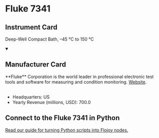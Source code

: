 
# Fluke 7341

## Instrument Card

Deep-Well Compact Bath, –45 °C to 150 °C

<details open>
<summary><h2>Manufacturer Card</h2></summary>
**Fluke** Corporation is the world leader in professional electronic test tools and software for measuring and condition monitoring. <a href="https://us.flukecal.com/">Website</a>.
<br></br>
<ul>
  <li>Headquarters: US</li>
  <li>Yearly Revenue (millions, USD): 700.0</li>
</ul>
</details>

## Connect to the Fluke 7341 in Python

[Read our guide for turning Python scripts into Flojoy nodes.](https://docs.flojoy.ai/custom-nodes/creating-custom-node/)



